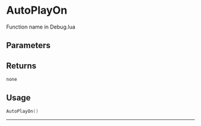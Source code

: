 # AutoPlayOn
Function name in Debug.lua
## Parameters

## Returns
`none`
## Usage
```lua
AutoPlayOn()
```
---
